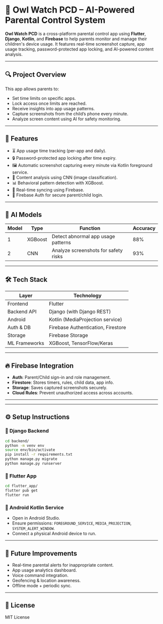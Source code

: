 # 🦉 Owl Watch PCD – AI-Powered Parental Control System

**Owl Watch PCD** is a cross-platform parental control app using **Flutter**, **Django**, **Kotlin**, and **Firebase** to help parents monitor and manage their children's device usage. It features real-time screenshot capture, app usage tracking, password-protected app locking, and AI-powered content analysis.

---

## 🔍 Project Overview

This app allows parents to:

* Set time limits on specific apps.
* Lock access once limits are reached.
* Receive insights into app usage patterns.
* Capture screenshots from the child’s phone every minute.
* Analyze screen content using AI for safety monitoring.

---

## 🚀 Features

* ⏳ App usage time tracking (per-app and daily).
* 🔒 Password-protected app locking after time expiry.
* 🖼️ Automatic screenshot capturing every minute via Kotlin foreground service.
* 🧠 Content analysis using CNN (image classification).
* 📊 Behavioral pattern detection with XGBoost.
* 🔄 Real-time syncing using Firebase.
* 🔐 Firebase Auth for secure parent/child login.

---

## 🧠 AI Models

| Model | Type    | Function                             | Accuracy |
| ----- | ------- | ------------------------------------ | -------- |
| 1     | XGBoost | Detect abnormal app usage patterns   | 88%      |
| 2     | CNN     | Analyze screenshots for safety risks | 93%      |

---

## 🛠 Tech Stack

| Layer         | Technology                         |
| ------------- | ---------------------------------- |
| Frontend      | Flutter                            |
| Backend API   | Django (with Django REST)          |
| Android       | Kotlin (MediaProjection service)   |
| Auth & DB     | Firebase Authentication, Firestore |
| Storage       | Firebase Storage                   |
| ML Frameworks | XGBoost, TensorFlow/Keras          |

---

## 🔥 Firebase Integration

* **Auth**: Parent/Child sign-in and role management.
* **Firestore**: Stores timers, rules, child data, app info.
* **Storage**: Saves captured screenshots securely.
* **Cloud Rules**: Prevent unauthorized access across accounts.

---



---

## ⚙️ Setup Instructions

### 🔧 Django Backend

```bash
cd backend/
python -m venv env
source env/bin/activate
pip install -r requirements.txt
python manage.py migrate
python manage.py runserver
```

### 📱 Flutter App

```bash
cd flutter_app/
flutter pub get
flutter run
```

### 🤖 Android Kotlin Service

* Open in Android Studio.
* Ensure permissions: `FOREGROUND_SERVICE`, `MEDIA_PROJECTION`, `SYSTEM_ALERT_WINDOW`.
* Connect a physical Android device to run.

---

## 🚧 Future Improvements

* Real-time parental alerts for inappropriate content.
* App usage analytics dashboard.
* Voice command integration.
* Geofencing & location awareness.
* Offline mode + periodic sync.

---

## 📄 License

MIT License

